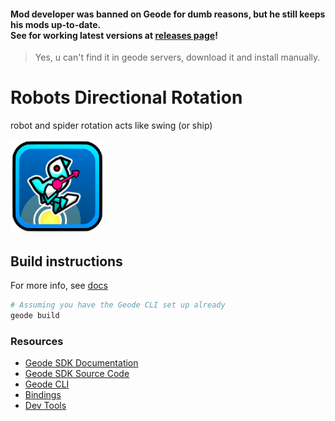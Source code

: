 #### Mod developer was banned on Geode for dumb reasons, but he still keeps his mods up-to-date. <br>See for working latest versions at [releases page](../../releases)!
> Yes, u can't find it in geode servers, download it and install manually.

# Robots Directional Rotation

robot and spider rotation acts like swing (or ship)

<img src="logo.png" width="150" alt="the mod's logo" />

## Build instructions
For more info, see [docs](https://docs.geode-sdk.org/getting-started/create-mod#build)
```sh
# Assuming you have the Geode CLI set up already
geode build
```

### Resources
* [Geode SDK Documentation](https://docs.geode-sdk.org/)
* [Geode SDK Source Code](https://github.com/geode-sdk/geode/)
* [Geode CLI](https://github.com/geode-sdk/cli)
* [Bindings](https://github.com/geode-sdk/bindings/)
* [Dev Tools](https://github.com/geode-sdk/DevTools)
